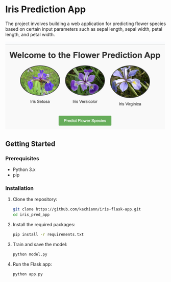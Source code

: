 # Iris Prediction App

The project involves building a web application for predicting flower species based on certain input parameters such as sepal length, sepal width, petal length, and petal width.

<img src="image.png" alt="Flower" width="500"/>


## Getting Started

### Prerequisites

- Python 3.x
- pip

### Installation
1. Clone the repository:
   ```bash
   git clone https://github.com/kachiann/iris-flask-app.git
   cd iris_pred_app
2. Install the required packages:
    ```bash
    pip install -r requirements.txt
3. Train and save the model:
    ```bash
    python model.py
4. Run the Flask app:
    ```bash
    python app.py
